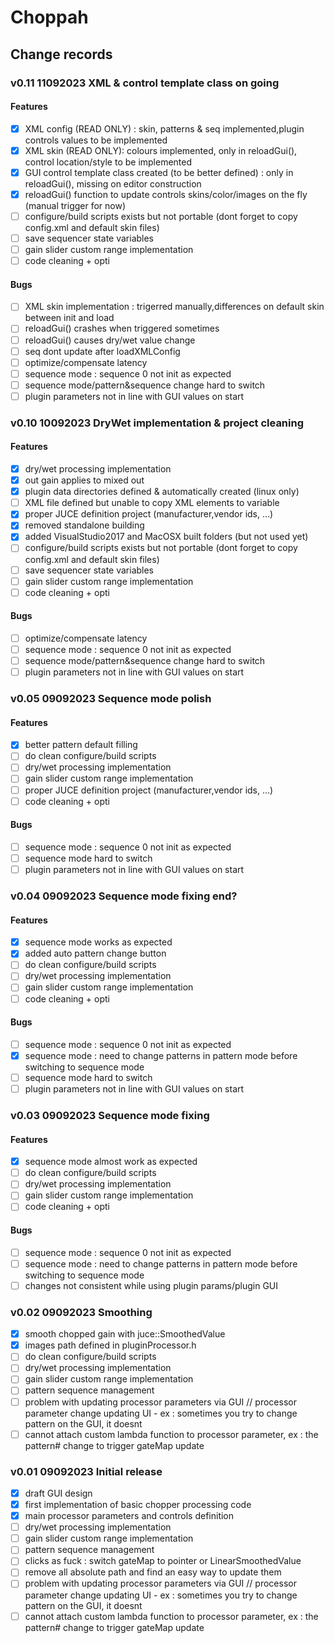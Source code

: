 # Choppah

## Change records

### v0.11 11092023 XML & control template class on going
#### Features
- [x] XML config (READ ONLY) : skin, patterns & seq implemented,plugin controls values to be implemented
- [x] XML skin (READ ONLY): colours implemented, only in reloadGui(), control location/style to be implemented 
- [x] GUI control template class created (to be better defined) : only in reloadGui(), missing on editor construction
- [x] reloadGui() function to update controls skins/color/images on the fly (manual trigger for now)
- [ ] configure/build scripts exists but not portable (dont forget to copy config.xml and default skin files)
- [ ] save sequencer state variables
- [ ] gain slider custom range implementation
- [ ] code cleaning + opti
#### Bugs
- [ ] XML skin implementation : trigerred manually,differences on default skin between init and load
- [ ] reloadGui() crashes when triggered sometimes
- [ ] reloadGui() causes dry/wet value change
- [ ] seq dont update after loadXMLConfig
- [ ] optimize/compensate latency
- [ ] sequence mode : sequence 0 not init as expected
- [ ] sequence mode/pattern&sequence change hard to switch
- [ ] plugin parameters not in line with GUI values on start

### v0.10 10092023 DryWet implementation & project cleaning
#### Features
- [x] dry/wet processing implementation
- [x] out gain applies to mixed out
- [x] plugin data directories defined & automatically created (linux only)
- [ ] XML file defined but unable to copy XML elements to variable
- [x] proper JUCE definition project (manufacturer,vendor ids, ...)
- [x] removed standalone building
- [x] added VisualStudio2017 and MacOSX built folders (but not used yet)
- [ ] configure/build scripts exists but not portable (dont forget to copy config.xml and default skin files)
- [ ] save sequencer state variables
- [ ] gain slider custom range implementation
- [ ] code cleaning + opti
#### Bugs
- [ ] optimize/compensate latency
- [ ] sequence mode : sequence 0 not init as expected
- [ ] sequence mode/pattern&sequence change hard to switch
- [ ] plugin parameters not in line with GUI values on start

### v0.05 09092023 Sequence mode polish
#### Features
- [x] better pattern default filling
- [ ] do clean configure/build scripts
- [ ] dry/wet processing implementation
- [ ] gain slider custom range implementation
- [ ] proper JUCE definition project (manufacturer,vendor ids, ...)
- [ ] code cleaning + opti
#### Bugs
- [ ] sequence mode : sequence 0 not init as expected
- [ ] sequence mode hard to switch
- [ ] plugin parameters not in line with GUI values on start

### v0.04 09092023 Sequence mode fixing end?
#### Features
- [x] sequence mode works as expected
- [x] added auto pattern change button
- [ ] do clean configure/build scripts
- [ ] dry/wet processing implementation
- [ ] gain slider custom range implementation
- [ ] code cleaning + opti
#### Bugs
- [ ] sequence mode : sequence 0 not init as expected
- [x] sequence mode : need to change patterns in pattern mode before switching to sequence mode
- [ ] sequence mode hard to switch
- [ ] plugin parameters not in line with GUI values on start

### v0.03 09092023 Sequence mode fixing
#### Features
- [x] sequence mode almost work as expected
- [ ] do clean configure/build scripts
- [ ] dry/wet processing implementation
- [ ] gain slider custom range implementation
- [ ] code cleaning + opti
#### Bugs
- [ ] sequence mode : sequence 0 not init as expected
- [ ] sequence mode : need to change patterns in pattern mode before switching to sequence mode
- [ ] changes not consistent while using plugin params/plugin GUI

### v0.02 09092023 Smoothing
- [x] smooth chopped gain with juce::SmoothedValue
- [x] images path defined in pluginProcessor.h
- [ ] do clean configure/build scripts
- [ ] dry/wet processing implementation
- [ ] gain slider custom range implementation
- [ ] pattern sequence management
- [ ] problem with updating processor parameters via GUI // processor parameter change updating UI - ex : sometimes you try to change pattern on the GUI, it doesnt
- [ ] cannot attach custom lambda function to processor parameter, ex : the pattern# change to trigger gateMap update 

### v0.01 09092023 Initial release
- [x] draft GUI design
- [x] first implementation of basic chopper processing code
- [x] main processor parameters and controls definition
- [ ] dry/wet processing implementation
- [ ] gain slider custom range implementation
- [ ] pattern sequence management
- [ ] clicks as fuck : switch gateMap to pointer or LinearSmoothedValue
- [ ] remove all absolute path and find an easy way to update them
- [ ] problem with updating processor parameters via GUI // processor parameter change updating UI - ex : sometimes you try to change pattern on the GUI, it doesnt
- [ ] cannot attach custom lambda function to processor parameter, ex : the pattern# change to trigger gateMap update 
